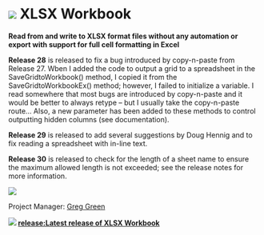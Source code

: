 # ![](XLSXWorkbook_38209) XLSX Workbook
**Read from and write to XLSX format files without any automation or export with support for full cell formatting in Excel**

<b>Release 28</b> is released to fix a bug introduced by copy-n-paste from Release 27.  Wben I added the code to output a grid to a spreadsheet in the SaveGridtoWorkbook() method, I copied it from the SaveGridtoWorkbookEx() method; however, I failed to initialize a variable.  I read somewhere that most bugs are introduced by copy-n-paste and it would be better to always retype – but I usually take the copy-n-paste route…  Also, a new parameter has been added to these methods to control outputting hidden columns (see documentation).

<b>Release 29</b> is released to add several suggestions by Doug Hennig and to fix reading a spreadsheet with in-line text.

<b>Release 30</b> is released to check for the length of a sheet name to ensure the maximum allowed length is not exceeded; see the release notes for more information.

![](XLSXWorkbook_38236)

Project Manager: [Greg Green](http://www.codeplex.com/site/users/view/gagreen1214)

**![](XLSXWorkbook_38362) [release:Latest release of XLSX Workbook](617822)**
